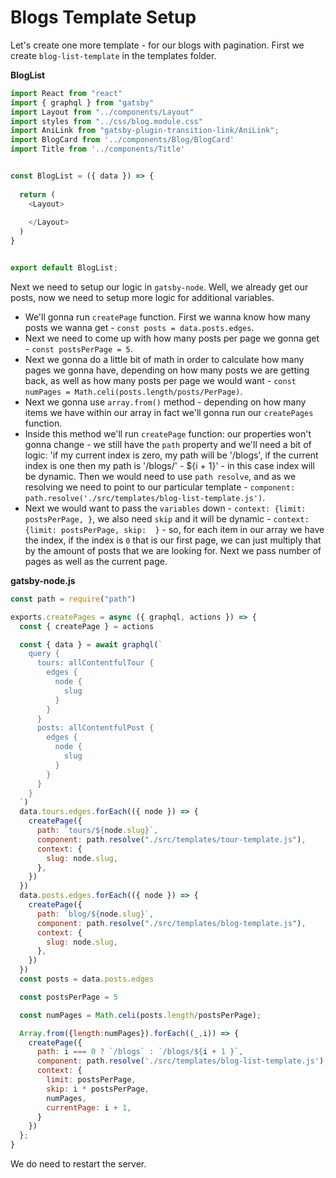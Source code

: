 # Blogs Template Setup

Let's create one more template - for our blogs with pagination. First we create `blog-list-template` in the templates folder. 

**BlogList**

```js
import React from "react"
import { graphql } from "gatsby"
import Layout from "../components/Layout"
import styles from "../css/blog.module.css"
import AniLink from "gatsby-plugin-transition-link/AniLink";
import BlogCard from '../components/Blog/BlogCard'
import Title from '../components/Title'


const BlogList = ({ data }) => {
 
  return (
    <Layout>
     
    </Layout>
  )
}


export default BlogList;
```

Next we need to setup our logic in `gatsby-node`. Well, we already get our posts, now we need to setup more logic for additional variables. 

- We'll gonna run `createPage` function. First we wanna know how many posts we wanna get - `const posts = data.posts.edges`. 
- Next we need to come up with how many posts per page we gonna get - `const postsPerPage = 5`. 
- Next we gonna do a little bit of math in order to calculate how many pages we gonna have, depending on how many posts we are getting back, as well as how many posts per page we would want - `const numPages = Math.celi(posts.length/posts/PerPage)`. 
- Next we gonna use `array.from()` method - depending on how many items we have within our array in fact we'll gonna run our `createPages` function. 
- Inside this method we'll run `createPage` function: our properties won't gonna change - we still have the `path` property and we'll need a bit of logic: 'if my current index is zero, my path will be '/blogs', if the current index is one then my path is '/blogs/' - ${i + 1}' - in this case index will be dynamic. Then we would need to use `path resolve`, and as we resolving we need to point to our particular template - `component: path.resolve('./src/templates/blog-list-template.js')`.
- Next we would want to pass the `variables` down - `context: {limit: postsPerPage, }`, we also need `skip` and it will be dynamic - `context: {limit: postsPerPage, skip:  }` - so, for each item in our array we have the index, if the index is `0` that is our first page, we can just multiply that by the amount of posts that we are looking for. Next we pass number of pages as well as the current page. 

**gatsby-node.js**

```js
const path = require("path")

exports.createPages = async ({ graphql, actions }) => {
  const { createPage } = actions

  const { data } = await graphql(`
    query {
      tours: allContentfulTour {
        edges {
          node {
            slug
          }
        }
      }
      posts: allContentfulPost {
        edges {
          node {
            slug
          }
        }
      }
    }
  `)
  data.tours.edges.forEach(({ node }) => {
    createPage({
      path: `tours/${node.slug}`,
      component: path.resolve("./src/templates/tour-template.js"),
      context: {
        slug: node.slug,
      },
    })
  })
  data.posts.edges.forEach(({ node }) => {
    createPage({
      path: `blog/${node.slug}`,
      component: path.resolve("./src/templates/blog-template.js"),
      context: {
        slug: node.slug,
      },
    })
  })
  const posts = data.posts.edges

  const postsPerPage = 5

  const numPages = Math.celi(posts.length/postsPerPage);

  Array.from({length:numPages}).forEach((_,i)) => {
    createPage({
      path: i === 0 ? `/blogs` : `/blogs/${i + 1 }`,
      component: path.resolve('./src/templates/blog-list-template.js'),
      context: {
        limit: postsPerPage,
        skip: i * postsPerPage,
        numPages,
        currentPage: i + 1,
      }
    })
  };
}
```

We do need to restart the server. 
